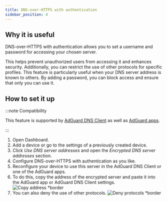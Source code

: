 ```yaml
---
title: DNS-over-HTTPS with authentication
sidebar_position: 4
---
```


## Why it is useful

DNS-over-HTTPS with authentication allows you to set a username and password for accessing your chosen server.

This helps prevent unauthorized users from accessing it and enhances security. Additionally, you can restrict the use of other protocols for specific profiles. This feature is particularly useful when your DNS server address is known to others. By adding a password, you can block access and ensure that only you can use it.

## How to set it up

:::note Compatibility

This feature is supported by [AdGuard DNS Client](/dns-client/overview.md) as well as [AdGuard apps](https://adguard.com/de/welcome.html).

:::

1. Open Dashboard.
1. Add a device or go to the settings of a previously created device.
1. Click *Use DNS server addresses* and open the *Encrypted DNS server addresses* section.
1. Configure DNS-over-HTTPS with authentication as you like.
1. Reconfigure your device to use this server in the AdGuard DNS Client or one of the AdGuard apps.
1. To do this, copy the address of the encrypted server and paste it into the AdGuard app or AdGuard DNS Client settings.
    ![Copy address *border](https://cdn.adtidy.org/content/kb/dns/private/new_dns/connect/doh_step6.png)
1. You can also deny the use of other protocols.
    ![Deny protocols *border](https://cdn.adtidy.org/content/kb/dns/private/new_dns/connect/deny_protocol.png)
